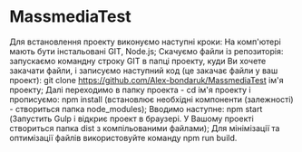 # MassmediaTest
Для встановлення проекту виконуємо наступні кроки:
На комп'ютері мають бути інстальовані GIT, Node.js;
Скачуємо файли із репозиторія: запускаємо командну строку GIT в папці проекту, куди Ви хочете закачати файли, і записуємо наступний код (це закачає файли у ваш проект): git clone https://github.com/Alex-bondaruk/MassmediaTest ім'я проекту;
Далі переходимо в папку проекта - cd ім'я проекту і прописуємо: npm install (встановлює необхідні компоненти (залежності) - створиться папка node_modules);
Вводимо наступне: npm start (Запустить Gulp і відкриє проект в браузері. У Вашому проекті створиться папка dist з компільованими файлами);
Для мінімізації та оптимізації файлів використовуйте команду npm run build.
